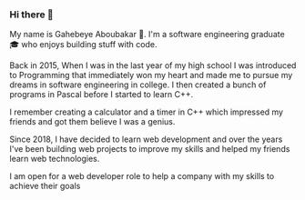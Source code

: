 ### Hi there 👋

My name is Gahebeye Aboubakar :man:. I'm a software engineering graduate :mortar_board: who enjoys building stuff with code.

Back in 2015, When I was in the last year of my high school I was introduced to Programming that immediately won my heart and made me to pursue my dreams in software engineering in college. I then created a bunch of programs in Pascal before I started to learn C++. 

I remember creating a calculator and a timer in C++ which impressed my friends and got them believe I was a genius.

Since 2018, I have decided to learn web development and over the years I've been building web projects to improve my skills and helped my friends learn web technologies.

I am open for a web developer role to help a company with my skills to achieve their goals
